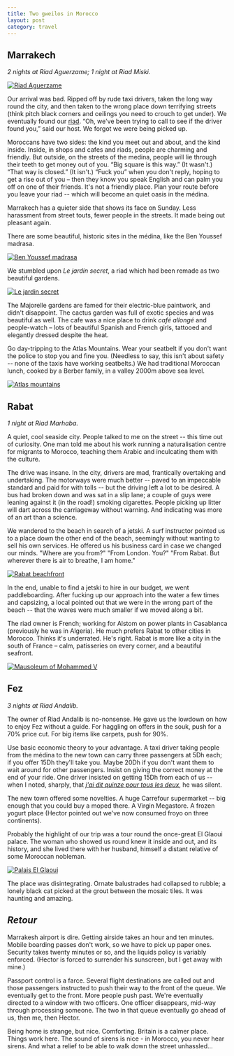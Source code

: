 ```yaml
---
title: Two gweilos in Morocco
layout: post
category: travel
---
```


## Marrakech

_2 nights at Riad Aguerzame; 1 night at Riad Miski._

[![Riad Aguerzame](/images/riad-marrakech.jpg)](/images/riad-marrakech.jpg)

Our arrival was bad. Ripped off by rude taxi drivers, taken the long way round the city, and then taken to the wrong place down terrifying streets (think pitch black corners and ceilings you need to crouch to get under). We eventually found our [riad](https://en.wikipedia.org/wiki/Moroccan_riad). “Oh, we've been trying to call to see if the driver found you,” said our host. We forgot we were being picked up.

Moroccans have two sides: the kind you meet out and about, and the kind inside. Inside, in shops and cafes and riads, people are charming and friendly. But outside, on the streets of the medina, people will lie through their teeth to get money out of you. “Big square is this way.” (It wasn't.) “That way is closed.” (It isn't.) “Fuck you” when you don't reply, hoping to get a rise out of you – then they know you speak English and can palm you off on one of their friends. It's not a friendly place. Plan your route before you leave your riad -- which will become an quiet oasis in the médina.

Marrakech has a quieter side that shows its face on Sunday. Less harassment from street touts, fewer people in the streets. It made being out pleasant again.

There are some beautiful, historic sites in the médina, like the Ben Youssef madrasa.

[![Ben Youssef madrasa](/images/ben-youssef.jpg)](/images/ben-youssef.jpg)

We stumbled upon _Le jardin secret_, a riad which had been remade as two beautiful gardens.

[![Le jardin secret](/images/jardin-secret.jpg)](/images/jardin-secret.jpg)

The Majorelle gardens are famed for their electric-blue paintwork, and didn't disappoint. The cactus garden was full of exotic species and was beautiful as well. The cafe was a nice place to drink _café allongé_ and people-watch – lots of beautiful Spanish and French girls, tattooed and elegantly dressed despite the heat.

Go day-tripping to the Atlas Mountains. Wear your seatbelt if you don't want the police to stop you and fine you. (Needless to say, this isn't about safety -- none of the taxis have working seatbelts.) We had traditional Moroccan lunch, cooked by a Berber family, in a valley 2000m above sea level.

[![Atlas mountains](/images/atlas-mountains.jpg)](/images/atlas-mountains.jpg)

## Rabat

_1 night at Riad Marhaba._

A quiet, cool seaside city. People talked to me on the street -- this time out of curiosity. One man told me about his work running a naturalisation centre for migrants to Morocco, teaching them Arabic and inculcating them with the culture.

The drive was insane. In the city, drivers are mad, frantically overtaking and undertaking. The motorways were much better -- paved to an impeccable standard and paid for with tolls -- but the driving left a lot to be desired. A bus had broken down and was sat in a slip lane; a couple of guys were leaning against it (in the road!) smoking cigarettes. People picking up litter will dart across the carriageway without warning. And indicating was more of an art than a science.

We wandered to the beach in search of a jetski. A surf instructor pointed us to a place down the other end of the beach, seemingly without wanting to sell his own services. He offered us his business card in case we changed our minds. "Where are you from?" "From London. You?" "From Rabat. But wherever there is air to breathe, I am home."

[![Rabat beachfront](/images/rabat-beachfront.jpg)](/images/rabat-beachfront.jpg)

In the end, unable to find a jetski to hire in our budget, we went paddleboarding. After fucking up our approach into the water a few times and capsizing, a local pointed out that we were in the wrong part of the beach -- that the waves were much smaller if we moved along a bit.

The riad owner is French; working for Alstom on power plants in Casablanca (previously he was in Algeria). He much prefers Rabat to other cities in Morocco. Thinks it's underrated. He's right. Rabat is more like a city in the south of France – calm, patisseries on every corner, and a beautiful seafront.

[![Mausoleum of Mohammed V](/images/rabat-mausoleum.jpg)](/images/rabat-mausoleum.jpg)

## Fez

_3 nights at Riad Andalib._

The owner of Riad Andalib is no-nonsense. He gave us the lowdown on how to enjoy Fez without a guide. For haggling on offers in the souk, push for a 70% price cut. For big items like carpets, push for 90%.

Use basic economic theory to your advantage. A taxi driver taking people from the médina to the new town can carry three passengers at 5Dh each; if you offer 15Dh they'll take you. Maybe 20Dh if you don't want them to wait around for other passengers. Insist on giving the correct money at the end of your ride. One driver insisted on getting 15Dh from each of us -- when I noted, sharply, that _[j'ai dit quinze pour tous les deux](https://translate.google.com/#fr/en/j'ai%20dit%20quinze%20pour%20tous%20les%20deux)_, he was silent.

The new town offered some novelties. A huge Carrefour supermarket -- big enough that you could buy a moped there. A Virgin Megastore. A frozen yogurt place (Hector pointed out we've now consumed froyo on three continents).

Probably the highlight of our trip was a tour round the once-great El Glaoui palace. The woman who showed us round knew it inside and out, and its history, and she lived there with her husband, himself a distant relative of some Moroccan nobleman.

[![Palais El Glaoui](/images/el-glaoui.jpg)](/images/el-glaoui.jpg)

The place was disintegrating. Ornate balustrades had collapsed to rubble; a lonely black cat picked at the grout between the mosaic tiles. It was haunting and amazing.

## _Retour_

Marrakesh airport is dire. Getting airside takes an hour and ten minutes. Mobile boarding passes don't work, so we have to pick up paper ones. Security takes twenty minutes or so, and the liquids policy is variably enforced. (Hector is forced to surrender his sunscreen, but I get away with mine.)

Passport control is a farce. Several flight destinations are called out and those passengers instructed to push their way to the front of the queue. We eventually get to the front. More people push past. We're eventually directed to a window with two officers. One officer disappears, mid-way through processing someone. The two in that queue eventually go ahead of us, then me, then Hector.

Being home is strange, but nice. Comforting. Britain is a calmer place. Things work here. The sound of sirens is nice - in Morocco, you never hear sirens. And what a relief to be able to walk down the street unhassled...
